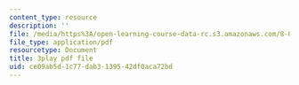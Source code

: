 ```yaml
---
content_type: resource
description: ''
file: /media/https%3A/open-learning-course-data-rc.s3.amazonaws.com/8-06-quantum-physics-iii-spring-2018/ce09ab5d1c77dab3139542df0aca72bd_RWPfOV0CV5Y.pdf
file_type: application/pdf
resourcetype: Document
title: 3play pdf file
uid: ce09ab5d-1c77-dab3-1395-42df0aca72bd
---
```

